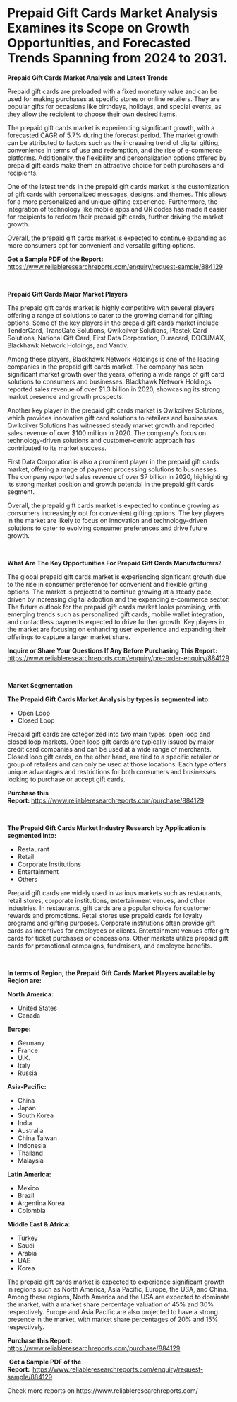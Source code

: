 <p><h1>Prepaid Gift Cards Market Analysis Examines its Scope on Growth Opportunities, and Forecasted Trends Spanning from 2024 to 2031.</h1></p><p><strong>Prepaid Gift Cards Market Analysis and Latest Trends</strong></p>
<p><p>Prepaid gift cards are preloaded with a fixed monetary value and can be used for making purchases at specific stores or online retailers. They are popular gifts for occasions like birthdays, holidays, and special events, as they allow the recipient to choose their own desired items.</p><p>The prepaid gift cards market is experiencing significant growth, with a forecasted CAGR of 5.7% during the forecast period. The market growth can be attributed to factors such as the increasing trend of digital gifting, convenience in terms of use and redemption, and the rise of e-commerce platforms. Additionally, the flexibility and personalization options offered by prepaid gift cards make them an attractive choice for both purchasers and recipients.</p><p>One of the latest trends in the prepaid gift cards market is the customization of gift cards with personalized messages, designs, and themes. This allows for a more personalized and unique gifting experience. Furthermore, the integration of technology like mobile apps and QR codes has made it easier for recipients to redeem their prepaid gift cards, further driving the market growth.</p><p>Overall, the prepaid gift cards market is expected to continue expanding as more consumers opt for convenient and versatile gifting options.</p></p>
<p><strong>Get a Sample PDF of the Report:&nbsp;</strong> <a href="https://www.reliableresearchreports.com/enquiry/request-sample/884129">https://www.reliableresearchreports.com/enquiry/request-sample/884129</a></p>
<p>&nbsp;</p>
<p><strong>Prepaid Gift Cards Major Market Players</strong></p>
<p><p>The prepaid gift cards market is highly competitive with several players offering a range of solutions to cater to the growing demand for gifting options. Some of the key players in the prepaid gift cards market include TenderCard, TransGate Solutions, Qwikcilver Solutions, Plastek Card Solutions, National Gift Card, First Data Corporation, Duracard, DOCUMAX, Blackhawk Network Holdings, and Vantiv.</p><p>Among these players, Blackhawk Network Holdings is one of the leading companies in the prepaid gift cards market. The company has seen significant market growth over the years, offering a wide range of gift card solutions to consumers and businesses. Blackhawk Network Holdings reported sales revenue of over $1.3 billion in 2020, showcasing its strong market presence and growth prospects.</p><p>Another key player in the prepaid gift cards market is Qwikcilver Solutions, which provides innovative gift card solutions to retailers and businesses. Qwikcilver Solutions has witnessed steady market growth and reported sales revenue of over $100 million in 2020. The company's focus on technology-driven solutions and customer-centric approach has contributed to its market success.</p><p>First Data Corporation is also a prominent player in the prepaid gift cards market, offering a range of payment processing solutions to businesses. The company reported sales revenue of over $7 billion in 2020, highlighting its strong market position and growth potential in the prepaid gift cards segment.</p><p>Overall, the prepaid gift cards market is expected to continue growing as consumers increasingly opt for convenient gifting options. The key players in the market are likely to focus on innovation and technology-driven solutions to cater to evolving consumer preferences and drive future growth.</p></p>
<p>&nbsp;</p>
<p><strong>What Are The Key Opportunities For Prepaid Gift Cards Manufacturers?</strong></p>
<p><p>The global prepaid gift cards market is experiencing significant growth due to the rise in consumer preference for convenient and flexible gifting options. The market is projected to continue growing at a steady pace, driven by increasing digital adoption and the expanding e-commerce sector. The future outlook for the prepaid gift cards market looks promising, with emerging trends such as personalized gift cards, mobile wallet integration, and contactless payments expected to drive further growth. Key players in the market are focusing on enhancing user experience and expanding their offerings to capture a larger market share.</p></p>
<p><strong>Inquire or Share Your Questions If Any Before Purchasing This Report:</strong> <a href="https://www.reliableresearchreports.com/enquiry/pre-order-enquiry/884129">https://www.reliableresearchreports.com/enquiry/pre-order-enquiry/884129</a></p>
<p>&nbsp;</p>
<p><strong>Market Segmentation</strong></p>
<p><strong>The Prepaid Gift Cards Market Analysis by types is segmented into:</strong></p>
<p><ul><li>Open Loop</li><li>Closed Loop</li></ul></p>
<p><p>Prepaid gift cards are categorized into two main types: open loop and closed loop markets. Open loop gift cards are typically issued by major credit card companies and can be used at a wide range of merchants. Closed loop gift cards, on the other hand, are tied to a specific retailer or group of retailers and can only be used at those locations. Each type offers unique advantages and restrictions for both consumers and businesses looking to purchase or accept gift cards.</p></p>
<p><strong>Purchase this Report:&nbsp;</strong><a href="https://www.reliableresearchreports.com/purchase/884129">https://www.reliableresearchreports.com/purchase/884129</a></p>
<p>&nbsp;</p>
<p><strong>The Prepaid Gift Cards Market Industry Research by Application is segmented into:</strong></p>
<p><ul><li>Restaurant</li><li>Retail</li><li>Corporate Institutions</li><li>Entertainment</li><li>Others</li></ul></p>
<p><p>Prepaid gift cards are widely used in various markets such as restaurants, retail stores, corporate institutions, entertainment venues, and other industries. In restaurants, gift cards are a popular choice for customer rewards and promotions. Retail stores use prepaid cards for loyalty programs and gifting purposes. Corporate institutions often provide gift cards as incentives for employees or clients. Entertainment venues offer gift cards for ticket purchases or concessions. Other markets utilize prepaid gift cards for promotional campaigns, fundraisers, and employee benefits.</p></p>
<p>&nbsp;</p>
<p><strong>In terms of Region, the Prepaid Gift Cards Market Players available by Region are:</strong></p>
<p>
    <p> <strong> North America: </strong>
        <ul>
            <li>United States</li>
            <li>Canada</li>
        </ul>
        </p> 
    <p> <strong> Europe: </strong>
        <ul>
            <li>Germany</li>
            <li>France</li>
            <li>U.K.</li>
            <li>Italy</li>
            <li>Russia</li>
        </ul>
        </p> 
    <p> <strong> Asia-Pacific: </strong>
        <ul>
            <li>China</li>
            <li>Japan</li>
            <li>South Korea</li>
            <li>India</li>
            <li>Australia</li>
            <li>China Taiwan</li>
            <li>Indonesia</li>
            <li>Thailand</li>
            <li>Malaysia</li>
        </ul>
        </p> 
    <p> <strong> Latin America: </strong>
        <ul>
            <li>Mexico</li>
            <li>Brazil</li>
            <li>Argentina Korea</li>
            <li>Colombia</li>
        </ul>
        </p> 
    <p> <strong> Middle East & Africa: </strong>
        <ul>
            <li>Turkey</li>
            <li>Saudi</li>
            <li>Arabia</li>
            <li>UAE</li>
            <li>Korea</li>
        </ul>
    </p>
    </p>
<p><p>The prepaid gift cards market is expected to experience significant growth in regions such as North America, Asia Pacific, Europe, the USA, and China. Among these regions, North America and the USA are expected to dominate the market, with a market share percentage valuation of 45% and 30% respectively. Europe and Asia Pacific are also projected to have a strong presence in the market, with market share percentages of 20% and 15% respectively.</p></p>
<p><strong>Purchase this Report: </strong><a href="https://www.reliableresearchreports.com/purchase/884129">https://www.reliableresearchreports.com/purchase/884129</a></p>
<p>&nbsp;<strong>Get a Sample PDF of the Report:&nbsp;&nbsp;</strong><a href="https://www.reliableresearchreports.com/enquiry/request-sample/884129">https://www.reliableresearchreports.com/enquiry/request-sample/884129</a></p>
<p><strong></strong></p>
<p>Check more reports on https://www.reliableresearchreports.com/</p>